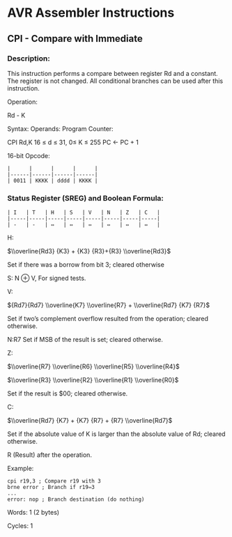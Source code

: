 AVR Assembler Instructions
==========================

CPI - Compare with Immediate
----------------------------

### <a href="" id="N14F69"></a> Description:

This instruction performs a compare between register Rd and a constant. The register is not changed. All conditional branches can be used after this instruction.

Operation:

Rd - K

Syntax: Operands: Program Counter:

CPI Rd,K 16 ≤ d ≤ 31, 0≤ K ≤ 255 PC ← PC + 1

16-bit Opcode:

```
|      |      |      |      |
|------|------|------|------|
| 0011 | KKKK | dddd | KKKK |
```
### <a href="" id="N14F9C"></a> Status Register (SREG) and Boolean Formula:

```
| I   | T   | H   | S   | V   | N   | Z   | C   |
|-----|-----|-----|-----|-----|-----|-----|-----|
| -   | -   | ⇔   | ⇔   | ⇔   | ⇔   | ⇔   | ⇔   |
```
H:

$\\overline{Rd3} {K3} + {K3} {R3}+{R3} \\overline{Rd3}$

Set if there was a borrow from bit 3; cleared otherwise

S: N ⊕ V, For signed tests.

V:

${Rd7}{Rd7} \\overline{K7} \\overline{R7} + \\overline{Rd7} {K7} {R7}$

Set if two’s complement overflow resulted from the operation; cleared otherwise.

N:R7 Set if MSB of the result is set; cleared otherwise.

Z:

$\\overline{R7} \\overline{R6} \\overline{R5} \\overline{R4}$

$\\overline{R3} \\overline{R2} \\overline{R1} \\overline{R0}$

Set if the result is $00; cleared otherwise.

C:

$\\overline{Rd7} {K7} + {K7} {R7} + {R7} \\overline{Rd7}$

Set if the absolute value of K is larger than the absolute value of Rd; cleared otherwise.

R (Result) after the operation.

Example:

``` programlisting
cpi r19,3 ; Compare r19 with 3
brne error ; Branch if r19⇔3
...
error: nop ; Branch destination (do nothing)
```

Words: 1 (2 bytes)

Cycles: 1

